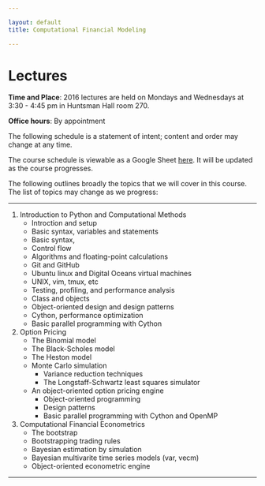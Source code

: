```yaml
---

layout: default
title: Computational Financial Modeling 

---
```


# Lectures

**Time and Place**: 2016 lectures are held on Mondays and Wednesdays at 3:30 - 4:45 pm in Huntsman Hall room 270.

**Office hours**: By appointment

The following schedule is a statement of intent; content and order may change at any time.

The course schedule is viewable as a Google Sheet [here](https://goo.gl/vK06bD). It will be updated as the course progresses. 

The following outlines broadly the topics that we will cover in this course. The list of topics may change as we progress:

---

1. Introduction to Python and Computational Methods
	- Introction and setup
	- Basic syntax, variables and statements
	- Basic syntax, 
	- Control flow
	- Algorithms and floating-point calculations
	- Git and GitHub
	- Ubuntu linux and Digital Oceans virtual machines
	- UNIX, vim, tmux, etc
	- Testing, profiling, and performance analysis
	- Class and objects
	- Object-oriented design and design patterns
	- Cython, performance optimization
	- Basic parallel programming with Cython
2. Option Pricing
	- The Binomial model
	- The Black-Scholes model
	- The Heston model
	- Monte Carlo simulation
		+ Variance reduction techniques
		+ The Longstaff-Schwartz least squares simulator
	- An object-oriented option pricing engine
		+ Object-oriented programming
		+ Design patterns
		+ Basic parallel programming with Cython and OpenMP
3. Computational Financial Econometrics
	- The bootstrap
	- Bootstrapping trading rules
	- Bayesian estimation by simulation
	- Bayesian multivarite time series models (var, vecm)
	- Object-oriented econometric engine
---

